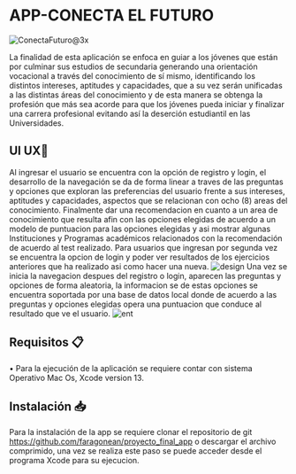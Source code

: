 # APP-CONECTA EL FUTURO

![ConectaFuturo@3x](https://user-images.githubusercontent.com/106717215/179608856-dda1c028-a3af-48d2-8285-5f3b1ad63ea5.png)


La finalidad de esta aplicación se enfoca en guiar a los jóvenes que están por culminar sus estudios de secundaria generando una orientación vocacional a través del conocimiento de sí mismo, identificando los distintos intereses, aptitudes y capacidades, que a su vez serán unificadas a las distintas áreas del conocimiento y de esta manera se obtenga la profesión que más sea acorde para que los jóvenes pueda iniciar y finalizar una carrera profesional evitando así la deserción estudiantil en las Universidades. 
## UI UX🚀
Al ingresar el usuario se encuentra con la opción de registro y login, el desarrollo de la navegación se da de forma linear a traves de las preguntas y opciones que exploran las preferencias del usuario frente a sus intereses, aptitudes y capacidades, aspectos que se relacionan con ocho (8) areas del conocimiento. Finalmente dar una recomendacion en cuanto a un area de conocimiento que resulta afin con las opciones elegidas de acuerdo a un modelo de puntuacion para las opciones elegidas y asi mostrar algunas Instituciones y Programas académicos relacionados con la recomendación de acuerdo al test realizado. Para usuarios que ingresan por segunda vez se encuentra la opcion de login y poder ver resultados de los ejercicios anteriores que ha realizado asi como hacer una nueva. 
![design](https://user-images.githubusercontent.com/106717215/179599948-68af41d9-fb1a-48f5-950c-874a527b7827.png)
Una vez se inicia la navegacion despues del registro o login, aparecen las preguntas y opciones de forma aleatoria, la informacion se de estas opciones se encuentra soportada por una base de datos local donde de acuerdo a las preguntas y opciones elegidas opera una puntuacion que conduce al resultado que ve el usuario. 
![ent](https://user-images.githubusercontent.com/106717215/179601885-8f400d34-01b5-47b5-84d2-93987c22c91f.png)
## Requisitos 📋
•	Para la ejecución de la aplicación se requiere contar con sistema Operativo Mac Os, Xcode version 13.
## Instalación 📥
Para la instalación de la app se requiere clonar el repositorio de git  https://github.com/faragonean/proyecto_final_app o descargar el archivo comprimido, una vez se realiza este paso se puede acceder desde el programa Xcode para su ejecucion.
